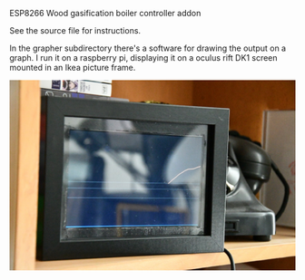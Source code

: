 ESP8266 Wood gasification boiler controller addon

See the source file for instructions.

In the grapher subdirectory there's a software for drawing the output on a graph.
I run it on a raspberry pi, displaying it on a oculus rift DK1 screen mounted in an Ikea picture frame.

![grapher in frame](https://github.com/DusteDdk/boilerController/blob/master/grapher/graph.jpeg)
